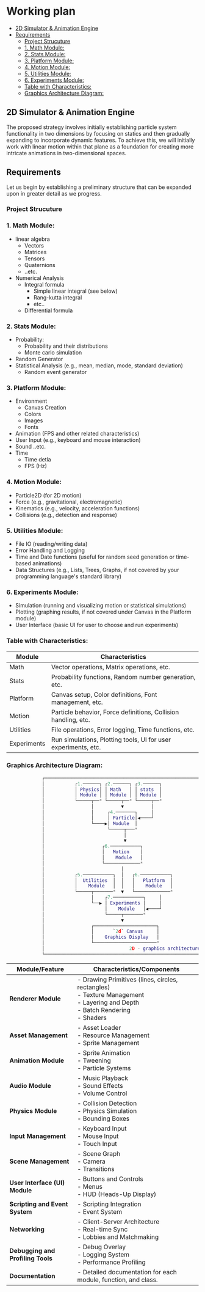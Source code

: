 # Working plan

<!-- vim-markdown-toc GitLab -->

* [2D Simulator & Animation Engine](#2d-simulator-animation-engine)
* [Requirements](#requirements)
    * [Project Strucuture](#project-strucuture)
    * [1. Math Module:](#1-math-module)
    * [2. Stats Module:](#2-stats-module)
    * [3. Platform Module:](#3-platform-module)
    * [4. Motion Module:](#4-motion-module)
    * [5. Utilities Module:](#5-utilities-module)
    * [6. Experiments Module:](#6-experiments-module)
    * [Table with Characteristics:](#table-with-characteristics)
    * [Graphics Architecture Diagram:](#graphics-architecture-diagram)

<!-- vim-markdown-toc -->

## 2D Simulator & Animation Engine

The proposed strategy involves initially establishing particle system
functionality in two dimensions by focusing on statics and then gradually
expanding to incorporate dynamic features. To achieve this, we will initially
work with linear motion within that plane as a foundation for creating more
intricate animations in two-dimensional spaces.

## Requirements

Let us begin by establishing a preliminary structure that can be expanded upon
in greater detail as we progress.

### Project Strucuture

### 1. Math Module:

- linear algebra
  - Vectors
  - Matrices
  - Tensors
  - Quaternions
  - ..etc.
- Numerical Analysis
  - Integral formula
    - Simple linear integral (see below)
    - Rang-kutta integral
    - etc..
  - Differential formula

### 2. Stats Module:

- Probability:
  - Probability and their distributions
  - Monte carlo simulation
- Random Generator
- Statistical Analysis (e.g., mean, median, mode, standard deviation)
  - Random event generator

### 3. Platform Module:

- Environment
  - Canvas Creation
  - Colors
  - Images
  - Fonts
- Animation (FPS and other related characteristics)
- User Input (e.g., keyboard and mouse interaction)
- Sound ..etc.
- Time
  - Time detla
  - FPS (Hz)

### 4. Motion Module:

- Particle2D (for 2D motion)
- Force (e.g., gravitational, electromagnetic)
- Kinematics (e.g., velocity, acceleration functions)
- Collisions (e.g., detection and response)

### 5. Utilities Module:

- File IO (reading/writing data)
- Error Handling and Logging
- Time and Date functions (useful for random seed generation or time-based
  animations)
- Data Structures (e.g., Lists, Trees, Graphs, if not covered by your
  programming language's standard library)

### 6. Experiments Module:

- Simulation (running and visualizing motion or statistical simulations)
- Plotting (graphing results, if not covered under Canvas in the Platform module)
- User Interface (basic UI for user to choose and run experiments)

### Table with Characteristics:

| Module      | Characteristics                                                |
| ----------- | -------------------------------------------------------------- |
| Math        | Vector operations, Matrix operations, etc.                     |
| Stats       | Probability functions, Random number generation, etc.          |
| Platform    | Canvas setup, Color definitions, Font management, etc.         |
| Motion      | Particle behavior, Force definitions, Collision handling, etc. |
| Utilities   | File operations, Error logging, Time functions, etc.           |
| Experiments | Run simulations, Plotting tools, UI for user experiments, etc. |

### Graphics Architecture Diagram:

```lua
             ┌───────────────────────────────────────────────────────────┐
             │           ┌1.──────┐ ┌2.──────┐ ┌3.──────┐                │
             │           │ Physics│ │ Math   │ │ stats  │                │
             │           │ Module │ │ Module │ │ Module │                │
             │           └─────┬──* └─────┬──* └─────┬──*                │
             │                 │          ▼          │                   │
             │                 │     ┌4.───────┐     │                   │
             │                 │     │ Particle│◀────┘                   │
             │                 └────▶│ Module  │                         │
             │                       └─────┬───*                         │
             │                             │                             │
             │                             ▼                             │
             │                     ┌6.───────────┐                       │
             │                     │   Motion    │                       │
             │                     │    Module   │                       │
             │                     └─────────────*                       │
             │                            │                              │
             │           ┌5.───────────┐  │   ┌6.───────────┐            │
             │           │  Utilities  │  │   │   Platform  │            │
             │           │    Module   │  │   │    Module   │            │
             │           └─────┬───────*  ▼   └─────────────*            │
             │                 │    ┌7.───────────┐     │                │
             │                 └──▶ │ Experiments │     │                │
             │                      │    Module   │◀────┘                │
             │                      └─────┬───────*                      │
             │                            ▼                              │
             │                 ┌───────────────────────┐                 │
             │                 │       `2d` Canvus     │                 │
             │                 │    Graphics Display   │                 │
             │                 └───────────────────────*                 │
             │                               2D - graphics architecture  │
             └───────────────────────────────────────────────────────────┘
```

| **Module/Feature**                | **Characteristics/Components**                                                                                                                  |
| --------------------------------- | ----------------------------------------------------------------------------------------------------------------------------------------------- |
| **Renderer Module**               | - Drawing Primitives (lines, circles, rectangles) <br/> - Texture Management <br/> - Layering and Depth <br/> - Batch Rendering <br/> - Shaders |
| **Asset Management**              | - Asset Loader <br/> - Resource Management <br/> - Sprite Management                                                                            |
| **Animation Module**              | - Sprite Animation <br/> - Tweening <br/> - Particle Systems                                                                                    |
| **Audio Module**                  | - Music Playback <br/> - Sound Effects <br/> - Volume Control                                                                                   |
| **Physics Module**                | - Collision Detection <br/> - Physics Simulation <br/> - Bounding Boxes                                                                         |
| **Input Management**              | - Keyboard Input <br/> - Mouse Input <br/> - Touch Input                                                                                        |
| **Scene Management**              | - Scene Graph <br/> - Camera <br/> - Transitions                                                                                                |
| **User Interface (UI) Module**    | - Buttons and Controls <br/> - Menus <br/> - HUD (Heads-Up Display)                                                                             |
| **Scripting and Event System**    | - Scripting Integration <br/> - Event System                                                                                                    |
| **Networking**                    | - Client-Server Architecture <br/> - Real-time Sync <br/> - Lobbies and Matchmaking                                                             |
| **Debugging and Profiling Tools** | - Debug Overlay <br/> - Logging System <br/> - Performance Profiling                                                                            |
| **Documentation**                 | - Detailed documentation for each module, function, and class.                                                                                  |
